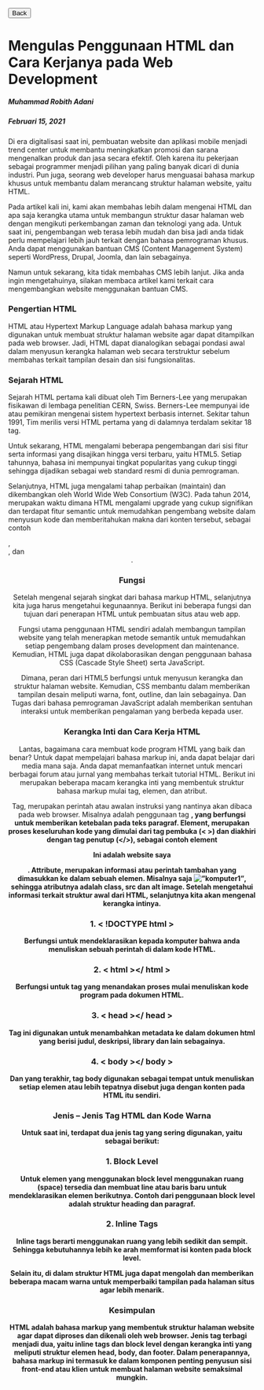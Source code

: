 [<button>Back</button>](index.html)

# Mengulas Penggunaan HTML dan Cara Kerjanya pada Web Development

##### Muhammad Robith Adani

##### Februari 15, 2021

Di era digitalisasi saat ini, pembuatan website dan aplikasi mobile menjadi trend center untuk membantu meningkatkan promosi dan sarana mengenalkan produk dan jasa secara efektif. Oleh karena itu pekerjaan sebagai programmer menjadi pilihan yang paling banyak dicari di dunia industri. Pun juga, seorang web developer harus menguasai bahasa markup khusus untuk membantu dalam merancang struktur halaman website, yaitu HTML.

Pada artikel kali ini, kami akan membahas lebih dalam mengenai HTML dan apa saja kerangka utama untuk membangun struktur dasar halaman web dengan mengikuti perkembangan zaman dan teknologi yang ada. Untuk saat ini, pengembangan web terasa lebih mudah dan bisa jadi anda tidak perlu mempelajari lebih jauh terkait dengan bahasa pemrograman khusus. Anda dapat menggunakan bantuan CMS (Content Management System) seperti WordPress, Drupal, Joomla, dan lain sebagainya.

Namun untuk sekarang, kita tidak membahas CMS lebih lanjut. Jika anda ingin mengetahuinya, silakan membaca artikel kami terkait cara mengembangkan website menggunakan bantuan CMS.

### Pengertian HTML

HTML atau Hypertext Markup Language adalah bahasa markup yang digunakan untuk membuat struktur halaman website agar dapat ditampilkan pada web browser. Jadi, HTML dapat dianalogikan sebagai pondasi awal dalam menyusun kerangka halaman web secara terstruktur sebelum membahas terkait tampilan desain dan sisi fungsionalitas.

### Sejarah HTML

Sejarah HTML pertama kali dibuat oleh Tim Berners-Lee yang merupakan fisikawan di lembaga penelitian CERN, Swiss. Berners-Lee mempunyai ide atau pemikiran mengenai sistem hypertext berbasis internet. Sekitar tahun 1991, Tim merilis versi HTML pertama yang di dalamnya terdalam sekitar 18 tag.

Untuk sekarang, HTML mengalami beberapa pengembangan dari sisi fitur serta informasi yang disajikan hingga versi terbaru, yaitu HTML5. Setiap tahunnya, bahasa ini mempunyai tingkat popularitas yang cukup tinggi sehingga dijadikan sebagai web standard resmi di dunia pemrograman.

Selanjutnya, HTML juga mengalami tahap perbaikan (maintain) dan dikembangkan oleh World Wide Web Consortium (W3C). Pada tahun 2014, merupakan waktu dimana HTML mengalami upgrade yang cukup signifikan dan terdapat fitur semantic untuk memudahkan pengembang website dalam menyusun kode dan memberitahukan makna dari konten tersebut, sebagai contoh <article>, <footer>, dan <header>.

### Fungsi

Setelah mengenal sejarah singkat dari bahasa markup HTML, selanjutnya kita juga harus mengetahui kegunaannya. Berikut ini beberapa fungsi dan tujuan dari penerapan HTML untuk pembuatan situs atau web app.

Fungsi utama penggunaan HTML sendiri adalah membangun tampilan website yang telah menerapkan metode semantik untuk memudahkan setiap pengembang dalam proses development dan maintenance. Kemudian, HTML juga dapat dikolaborasikan dengan penggunaan bahasa CSS (Cascade Style Sheet) serta JavaScript.

Dimana, peran dari HTML5 berfungsi untuk menyusun kerangka dan struktur halaman website. Kemudian, CSS membantu dalam memberikan tampilan desain meliputi warna, font, outline, dan lain sebagainya. Dan Tugas dari bahasa pemrograman JavaScript adalah memberikan sentuhan interaksi untuk memberikan pengalaman yang berbeda kepada user.

### Kerangka Inti dan Cara Kerja HTML

Lantas, bagaimana cara membuat kode program HTML yang baik dan benar? Untuk dapat mempelajari bahasa markup ini, anda dapat belajar dari media mana saja. Anda dapat memanfaatkan internet untuk mencari berbagai forum atau jurnal yang membahas terkait tutorial HTML. Berikut ini merupakan beberapa macam kerangka inti yang membentuk struktur bahasa markup mulai tag, elemen, dan atribut.

Tag, merupakan perintah atau awalan instruksi yang nantinya akan dibaca pada web browser. Misalnya adalah penggunaan tag <strong>, yang berfungsi untuk memberikan ketebalan pada teks paragraf.
Element, merupakan proses keseluruhan kode yang dimulai dari tag pembuka (< >) dan diakhiri dengan tag penutup (</>), sebagai contoh element <p>Ini adalah website saya</p>.
Attribute, merupakan informasi atau perintah tambahan yang dimasukkan ke dalam sebuah elemen. Misalnya saja <img class=”gambar” src=”komputer.jpg” alt=”komputer1” />, sehingga atributnya adalah class, src dan alt image.
Setelah mengetahui informasi terkait struktur awal dari HTML, selanjutnya kita akan mengenal kerangka intinya.

### 1. < !DOCTYPE html >

Berfungsi untuk mendeklarasikan kepada komputer bahwa anda menuliskan sebuah perintah di dalam kode HTML.

### 2. < html ></ html > 

Berfungsi untuk tag yang menandakan proses mulai menuliskan kode program pada dokumen HTML.

### 3. < head ></ head >

Tag ini digunakan untuk menambahkan metadata ke dalam dokumen html yang berisi judul, deskripsi, library dan lain sebagainya.

### 4. < body ></ body >

Dan yang terakhir, tag body digunakan sebagai tempat untuk menuliskan setiap elemen atau lebih tepatnya disebut juga dengan konten pada HTML itu sendiri.

### Jenis – Jenis Tag HTML dan Kode Warna

 Untuk saat ini, terdapat dua jenis tag yang sering digunakan, yaitu sebagai berikut:

### 1. Block Level

Untuk elemen yang menggunakan block level menggunakan ruang (space) tersedia dan membuat line atau baris baru untuk mendeklarasikan elemen berikutnya. Contoh dari penggunaan block level adalah struktur heading dan paragraf.


### 2. Inline Tags

Inline tags berarti menggunakan ruang yang lebih sedikit dan sempit. Sehingga kebutuhannya lebih ke arah memformat isi konten pada block level.

Selain itu, di dalam struktur HTML juga dapat mengolah dan memberikan beberapa macam warna untuk memperbaiki tampilan pada halaman situs agar lebih menarik.

### Kesimpulan

HTML adalah bahasa markup yang membentuk struktur halaman website agar dapat diproses dan dikenali oleh web browser.
Jenis tag terbagi menjadi dua, yaitu inline tags dan block level dengan kerangka inti yang meliputi struktur elemen head, body, dan footer.
Dalam penerapannya, bahasa markup ini termasuk ke dalam komponen penting penyusun sisi front-end atau klien untuk membuat halaman website semaksimal mungkin.

